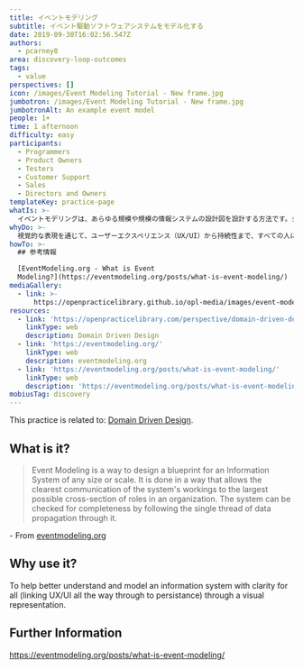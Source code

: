 ```yaml
---
title: イベントモデリング
subtitle: イベント駆動ソフトウェアシステムをモデル化する
date: 2019-09-30T16:02:56.547Z
authors:
  - pcarney8
area: discovery-loop-outcomes
tags:
  - value
perspectives: []
icon: /images/Event Modeling Tutorial - New frame.jpg
jumbotron: /images/Event Modeling Tutorial - New frame.jpg
jumbotronAlt: An example event model
people: 1+
time: 1 afternoon
difficulty: easy
participants:
  - Programmers
  - Product Owners
  - Testers
  - Customer Support
  - Sales
  - Directors and Owners
templateKey: practice-page
whatIs: >-
  イベントモデリングは、あらゆる規模や規模の情報システムの設計図を設計する方法です。システムの動作を組織内のできるだけ多くの役割に明確に伝えることができるように行われます。システム内の単一のデータ伝播スレッドを追跡することで、システムの完全性をチェックできます。
whyDo: >-
  視覚的な表現を通じて、ユーザーエクスペリエンス（UX/UI）から持続性まで、すべての人に対して情報システムを明確に理解し、モデル化するために行います。
howTo: >-
  ## 参考情報

  [EventModeling.org - What is Event
  Modeling?](https://eventmodeling.org/posts/what-is-event-modeling/)
mediaGallery:
  - link: >-
      https://openpracticelibrary.github.io/opl-media/images/event-modeling-tutorial-new-frame.jpg
resources:
  - link: 'https://openpracticelibrary.com/perspective/domain-driven-design/'
    linkType: web
    description: Domain Driven Design
  - link: 'https://eventmodeling.org/'
    linkType: web
    description: eventmodeling.org
  - link: 'https://eventmodeling.org/posts/what-is-event-modeling/'
    linkType: web
    description: 'https://eventmodeling.org/posts/what-is-event-modeling/'
mobiusTag: discovery
---
```

This practice is related to: [Domain Driven Design](https://openpracticelibrary.com/perspective/domain-driven-design/).

## What is it?

> Event Modeling is a way to design a blueprint for an Information System of any size or scale. It is done in a way that allows the clearest communication of the system's workings to the largest possible cross-section of roles in an organization. The system can be checked for completeness by following the single thread of data propagation through it.

\- From [eventmodeling.org](https://eventmodeling.org/)

## Why use it?

To help better understand and model an information system with clarity for all (linking UX/UI all the way through to persistance) through a visual representation.

## Further Information

<https://eventmodeling.org/posts/what-is-event-modeling/>
